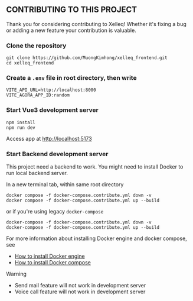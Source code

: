 ## CONTRIBUTING TO THIS PROJECT

Thank you for considering contributing to Xelleq! Whether it's fixing a bug or adding a new feature your contribution is valuable.

### Clone the repository
```
git clone https://github.com/MuongKimhong/xelleq_frontend.git
cd xelleq_frontend
```
### Create a `.env` file in root directory, then write
```
VITE_API_URL=http://localhost:8000
VITE_AGORA_APP_ID:random
```
### Start Vue3 development server
```
npm install
npm run dev
```
Access app at [http://localhost:5173](http://localhost:5173)

### Start Backend development server
This project need a backend to work. You might need to install Docker to run local backend server.

In a new terminal tab, within same root directory
```
docker compose -f docker-compose.contribute.yml down -v
docker compose -f docker-compose.contribute.yml up --build
```
or if you're using legacy `docker-compose`
```
docker-compose -f docker-compose.contribute.yml down -v
docker-compose -f docker-compose.contribute.yml up --build
```
For more information about installing Docker engine and docker compose, see
- [How to install Docker engine](https://docs.docker.com/engine/install/)
- [How to install Docker compose](https://docs.docker.com/compose/install/)

> [!WARNING]
> - Send mail feature will not work in development server
> - Voice call feature will not work in development server
